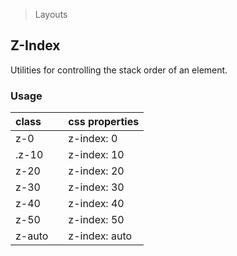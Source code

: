 > Layouts

## Z-Index

Utilities for controlling the stack order of an element.

### Usage

| class |  | css properties |
|:--|:--|:--|
| z-0 |  | z-index: 0 |
| .z-10 |  | z-index: 10 |
| z-20 |  | z-index: 20 |
| z-30 |  | z-index: 30 |
| z-40 |  | z-index: 40 |
| z-50 |  | z-index: 50 |
| z-auto |  | z-index: auto |
